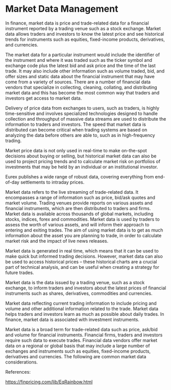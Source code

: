 # Market Data Management
In finance, market data is price and trade-related data for a financial instrument reported by a trading venue such as a stock exchange. Market data allows traders and investors to know the latest price and see historical trends for instruments such as equities, fixed-income products, derivatives, and currencies.

The market data for a particular instrument would include the identifier of the instrument and where it was traded such as the ticker symbol and exchange code plus the latest bid and ask price and the time of the last trade. It may also include other information such as volume traded, bid, and offer sizes and static data about the financial instrument that may have come from a variety of sources. There are a number of financial data vendors that specialize in collecting, cleaning, collating, and distributing market data and this has become the most common way that traders and investors get access to market data.

Delivery of price data from exchanges to users, such as traders, is highly time-sensitive and involves specialized technologies designed to handle collection and throughput of massive data streams are used to distribute the information to traders and investors. The speed that market data is distributed can become critical when trading systems are based on analyzing the data before others are able to, such as in high-frequency trading.

Market price data is not only used in real-time to make on-the-spot decisions about buying or selling, but historical market data can also be used to project pricing trends and to calculate market risk on portfolios of investments that may be held by an individual or an institutional investor.

Eurex publishes a wide range of robust data, covering everything from end-of-day settlements to intraday prices.

Market data refers to the live streaming of trade-related data. It encompasses a range of information such as price, bid/ask quotes and market volume. Trading venues provide reports on various assets and financial instruments, which are then distributed to traders and firms. Market data is available across thousands of global markets, including stocks, indices, forex and commodities.
Market data is used by traders to assess the worth of various assets, and will inform their approach to entering and exiting trades. The aim of using market data is to get as much information about the asset you are planning to trade, in order to calculate market risk and the impact of live news releases.

Market data is generated in real time, which means that it can be used to make quick but informed trading decisions. However, market data can also be used to access historical prices – these historical charts are a crucial part of technical analysis, and can be useful when creating a strategy for future trades.

Market data is the data issued by a trading venue, such as a stock exchange, to inform traders and investors about the latest prices of financial instruments such as shares, derivatives, commodities and currencies.

Market data reflecting current trading information to include pricing and volume and other additional information related to the trade. Market data helps traders and investors learn as much as possible about daily trades. In finance, market data is associated with investment instruments.

Market data is a broad term for trade-related data such as price, ask/bid and volume for financial instruments. Financial firms, traders and investors require such data to execute trades. Financial data vendors offer market data on a regional or global basis that may include a large number of exchanges and instruments such as equities, fixed-income products, derivatives and currencies. The following are common market data considerations.

References:

https://finpricing.com/lib/EqRainbow.html


